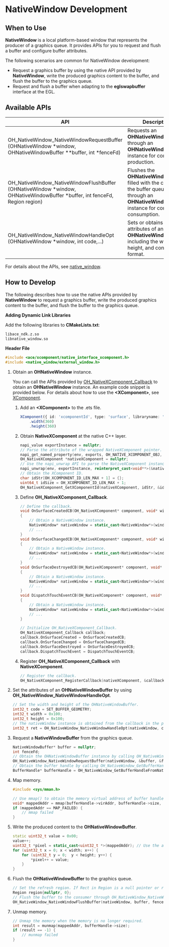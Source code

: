 # NativeWindow Development

## When to Use

**NativeWindow** is a local platform-based window that represents the producer of a graphics queue. It provides APIs for you to request and flush a buffer and configure buffer attributes.

The following scenarios are common for NativeWindow development:

* Request a graphics buffer by using the native API provided by **NativeWindow**, write the produced graphics content to the buffer, and flush the buffer to the graphics queue.
* Request and flush a buffer when adapting to the **eglswapbuffer** interface at the EGL.

## Available APIs

| API| Description| 
| -------- | -------- |
| OH_NativeWindow_NativeWindowRequestBuffer (OHNativeWindow \*window, OHNativeWindowBuffer \*\*buffer, int \*fenceFd) | Requests an **OHNativeWindowBuffer** through an **OHNativeWindow** instance for content production.| 
| OH_NativeWindow_NativeWindowFlushBuffer (OHNativeWindow \*window, OHNativeWindowBuffer \*buffer, int fenceFd, Region region) | Flushes the **OHNativeWindowBuffer** filled with the content to the buffer queue through an **OHNativeWindow** instance for content consumption.| 
| OH_NativeWindow_NativeWindowHandleOpt (OHNativeWindow \*window, int code,...) | Sets or obtains the attributes of an **OHNativeWindow**, including the width, height, and content format.| 

For details about the APIs, see [native_window](../reference/native-apis/_native_window.md).

## How to Develop

The following describes how to use the native APIs provided by **NativeWindow** to request a graphics buffer, write the produced graphics content to the buffer, and flush the buffer to the graphics queue.

**Adding Dynamic Link Libraries**

Add the following libraries to **CMakeLists.txt**:
```txt
libace_ndk.z.so
libnative_window.so
```

**Header File**
```c++
#include <ace/xcomponent/native_interface_xcomponent.h>
#include <native_window/external_window.h>
```

1. Obtain an **OHNativeWindow** instance.

    You can call the APIs provided by [OH_NativeXComponent_Callback](../reference/native-apis/_o_h___native_x_component___callback.md) to obtain an **OHNativeWindow** instance. An example code snippet is provided below. For details about how to use the **\<XComponent>**, see [XComponent](../reference/native-apis/_o_h___native_x_component.md).
    1. Add an **\<XComponent>** to the .ets file.
        ```ts
        XComponent({ id: 'xcomponentId', type: 'surface', libraryname: 'entry'})
            .width(360)
            .height(360)
        ```
    2. Obtain **NativeXComponent** at the native C++ layer.
        ```c++
        napi_value exportInstance = nullptr;
        // Parse the attribute of the wrapped NativeXComponent pointer.
        napi_get_named_property(env, exports, OH_NATIVE_XCOMPONENT_OBJ, &exportInstance);
        OH_NativeXComponent *nativeXComponent = nullptr;
        // Use the napi_unwrap API to parse the NativeXComponent instance pointer.
        napi_unwrap(env, exportInstance, reinterpret_cast<void**>(&nativeXComponent));
        // Obtain the XComponent ID.
        char idStr[OH_XCOMPONENT_ID_LEN_MAX + 1] = {};
        uint64_t idSize = OH_XCOMPONENT_ID_LEN_MAX + 1;
        OH_NativeXComponent_GetXComponentId(nativeXComponent, idStr, &idSize);
        ```
    3. Define **OH_NativeXComponent_Callback**.
        ```c++
        // Define the callback.
        void OnSurfaceCreatedCB(OH_NativeXComponent* component, void* window)
        {
            // Obtain a NativeWindow instance.
            NativeWindow* nativeWindow = static_cast<NativeWindow*>(window);
            // ...
        }
        void OnSurfaceChangedCB(OH_NativeXComponent* component, void* window)
        {
            // Obtain a NativeWindow instance.
            NativeWindow* nativeWindow = static_cast<NativeWindow*>(window);
            // ...
        }
        void OnSurfaceDestroyedCB(OH_NativeXComponent* component, void* window)
        {
            // Obtain a NativeWindow instance.
            NativeWindow* nativeWindow = static_cast<NativeWindow*>(window);
            // ...
        }
        void DispatchTouchEventCB(OH_NativeXComponent* component, void* window)
        {
            // Obtain a NativeWindow instance.
            NativeWindow* nativeWindow = static_cast<NativeWindow*>(window);
            // ...
        }
        ```
        ```c++
        // Initialize OH_NativeXComponent_Callback.
        OH_NativeXComponent_Callback callback;
        callback.OnSurfaceCreated = OnSurfaceCreatedCB;
        callback.OnSurfaceChanged = OnSurfaceChangedCB;
        callback.OnSurfaceDestroyed = OnSurfaceDestroyedCB;
        callback.DispatchTouchEvent = DispatchTouchEventCB;
        ```
   4. Register **OH_NativeXComponent_Callback** with **NativeXComponent**.
        ```c++
        // Register the callback.
        OH_NativeXComponent_RegisterCallback(nativeXComponent, &callback);
        ```

2. Set the attributes of an **OHNativeWindowBuffer** by using **OH_NativeWindow_NativeWindowHandleOpt**.
    ```c++
    // Set the width and height of the OHNativeWindowBuffer.
    int32_t code = SET_BUFFER_GEOMETRY;
    int32_t width = 0x100;
    int32_t height = 0x100;
    // The nativeWindow instance is obtained from the callback in the previous step.
    int32_t ret = OH_NativeWindow_NativeWindowHandleOpt(nativeWindow, code, width, height);
    ```

3. Request a **NativeWindowBuffer** from the graphics queue.
    ```c++
    NativeWindowBuffer* buffer = nullptr;
    int fenceFd;
    // Obtain the OHNativeWindowBuffer instance by calling OH_NativeWindow_NativeWindowRequestBuffer.
    OH_NativeWindow_NativeWindowRequestBuffer(nativeWindow, &buffer, &fenceFd);
    // Obtain the buffer handle by calling OH_NativeWindow_GetBufferHandleFromNative.
    BufferHandle* bufferHandle = OH_NativeWindow_GetBufferHandleFromNative(buffer);
    ```

4. Map memory.
    ```c++
    #include <sys/mman.h>

    // Use mmap() to obtain the memory virtual address of buffer handle.
    void* mappedAddr = mmap(bufferHandle->virAddr, bufferHandle->size, PROT_READ | PROT_WRITE, MAP_SHARED, bufferHandle->fd, 0);
    if (mappedAddr == MAP_FAILED) {
        // mmap failed
    }
    ```

5. Write the produced content to the **OHNativeWindowBuffer**.
    ```c++
    static uint32_t value = 0x00;
    value++;
    uint32_t *pixel = static_cast<uint32_t *>(mappedAddr); // Use the address obtained by mmap() to access the memory.
    for (uint32_t x = 0; x < width; x++) {
        for (uint32_t y = 0;  y < height; y++) {
            *pixel++ = value;
        }
    }
    ```

5. Flush the **OHNativeWindowBuffer** to the graphics queue.
    ```c++
    // Set the refresh region. If Rect in Region is a null pointer or rectNumber is 0, all contents in the OHNativeWindowBuffer are changed.
    Region region{nullptr, 0};
    // Flush the buffer to the consumer through OH_NativeWindow_NativeWindowFlushBuffer, for example, by displaying it on the screen.
    OH_NativeWindow_NativeWindowFlushBuffer(nativeWindow, buffer, fenceFd, region);
    ```
6. Unmap memory.
    ```c++
    // Unmap the memory when the memory is no longer required.
    int result = munmap(mappedAddr, bufferHandle->size);
    if (result == -1) {
        // munmap failed
    }
    ```
